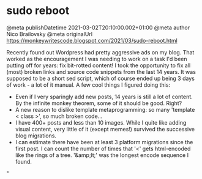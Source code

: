 # sudo reboot

@meta publishDatetime 2021-03-02T20:10:00.002+01:00
@meta author Nico Brailovsky
@meta originalUrl https://monkeywritescode.blogspot.com/2021/03/sudo-reboot.html

Recently found out Wordpress had pretty aggressive ads on my blog. That worked as the encouragement I was needing to work on a task I'd been putting off for years: fix bit-rotted content! I took the opportunity to fix all (most) broken links and source code snippets from the last 14 years. It was supposed to be a short sed script, which of course ended up being 3 days of work - a lot of it manual. A few cool things I figured doing this:

* Even if I very sparingly add new posts, 14 years is still a lot of content. By the infinite monkey theorem, some of it should be good. Right?
* A new reason to dislike template metaprogramming: so many 'template &lt; class &gt;', so much broken code...
* I have 400+ posts and less than 10 images. While I quite like adding visual content, very little of it (except memes!) survived the successive blog migrations.
* I can estimate there have been at least 3 platform migrations since the first post. I can count the number of times that '<' gets html-encoded like the rings of a tree. '&amp;amp;lt;' was the longest encode sequence I found.

"


